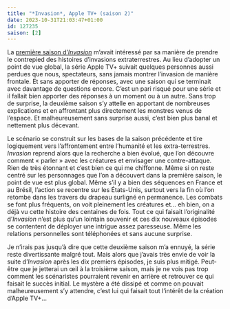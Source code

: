 ```yaml
---
title: "*Invasion*, Apple TV+ (saison 2)"
date: 2023-10-31T21:03:47+01:00
id: 127235 
saison: [2]
---
```


La [première saison d’*Invasion*](https://voiretmanger.fr/invasion-kinberg-weil-apple-tv/) m’avait intéressé par sa manière de prendre le contrepied des histoires d’invasions extraterrestres. Au lieu d’adopter un point de vue global, la série Apple TV+ suivait quelques personnes aussi perdues que nous, spectateurs, sans jamais montrer l’invasion de manière frontale. Et sans apporter de réponses, avec une saison qui se terminait avec davantage de questions encore. C’est un pari risqué pour une série et il fallait bien apporter des réponses à un moment ou à un autre. Sans trop de surprise, la deuxième saison s’y attelle en apportant de nombreuses explications et en affrontant plus directement les monstres venus de l’espace. Et malheureusement sans surprise aussi, c’est bien plus banal et nettement plus décevant.

Le scénario se construit sur les bases de la saison précédente et tire logiquement vers l’affrontement entre l’humanité et les extra-terrestres. *Invasion* reprend alors que la recherche a bien évolué, que l’on découvre comment « parler » avec les créatures et envisager une contre-attaque. Rien de très étonnant et c’est bien ce qui me chiffonne. Même si on reste centré sur les personnages que l’on a découvert dans la première saison, le point de vue est plus global. Même s’il y a bien des séquences en France et au Brésil, l’action se recentre sur les États-Unis, surtout vers la fin où l’on retombe dans les travers du drapeau surligné en permanence. Les combats se font plus fréquents, on voit pleinement les créatures et… eh bien, on a déjà vu cette histoire des centaines de fois. Tout ce qui faisait l’originalité d’*Invasion* n’est plus qu’un lointain souvenir et ces dix nouveaux épisodes se contentent de déployer une intrigue assez paresseuse. Même les relations personnelles sont téléphonées et sans aucune surprise. 

Je n’irais pas jusqu’à dire que cette deuxième saison m’a ennuyé, la série reste divertissante malgré tout. Mais alors que j’avais très envie de voir la suite d’*Invasion* après les dix premiers épisodes, je suis plus mitigé. Peut-être que je jetterai un œil à la troisième saison, mais je ne vois pas trop comment les scénaristes pourraient revenir en arrière et retrouver ce qui faisait le succès initial. Le mystère a été dissipé et comme on pouvait malheureusement s’y attendre, c’est lui qui faisait tout l’intérêt de la création d’Apple TV+…